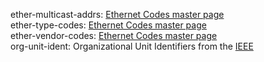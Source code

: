 ether-multicast-addrs: [Ethernet Codes master page](http://www.cavebear.com/archive/cavebear/Ethernet/)  
ether-type-codes: [Ethernet Codes master page](http://www.cavebear.com/archive/cavebear/Ethernet/)  
ether-vendor-codes: [Ethernet Codes master page](http://www.cavebear.com/archive/cavebear/Ethernet/)  
org-unit-ident: Organizational Unit Identifiers from the [IEEE](https://ieee.org)  
